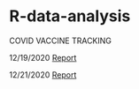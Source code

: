 # R-data-analysis
COVID VACCINE TRACKING

12/19/2020 [Report](https://codebydom.github.io/covid-19-vaccine-tracking/12-19-2020.html/ "COVID VACCINE TRACKING")

12/21/2020 [Report](https://codebydom.github.io/covid-19-vaccine-tracking/12-21-2020.html/ "COVID VACCINE TRACKING")
